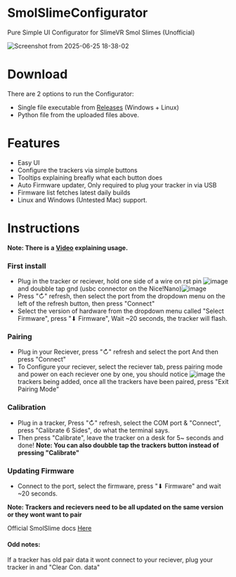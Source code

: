 # SmolSlimeConfigurator
Pure Simple UI Configurator for SlimeVR Smol Slimes (Unofficial)

![Screenshot from 2025-06-25 18-38-02](https://github.com/user-attachments/assets/45befd55-a713-4ea4-a25e-0064ceee10c3)

# Download
There are 2 options to run the Configurator:
- Single file executable from [Releases](https://github.com/ICantMakeThings/SmolSlimeConfigurator/releases) (Windows + Linux)
- Python file from the uploaded files above.

# Features

- Easy UI
- Configure the trackers via simple buttons 
- Tooltips explaining breafly what each button does
- Auto Firmware updater, Only required to plug your tracker in via USB
- Firmware list fetches latest daily builds 
- Linux and Windows (Untested Mac) support.

# Instructions
**Note: There is a [Video](https://youtu.be/2PHelwy7Rcs) explaining usage.**
### **First install**

+ Plug in the tracker or reciever, hold one side of a wire on rst pin ![image](https://github.com/user-attachments/assets/7cdaae27-21f9-428f-9327-d39bbf8dabc2)
and doubble tap gnd (usbc connector on the Nice!Nano)![image](https://github.com/user-attachments/assets/c1efbc20-bb2f-4fd8-9ecd-8869648ebf17)
+ Press "↻" refresh, then select the port from the dropdown menu on the left of the refresh button, then press "Connect"
+ Select the version of hardware from the dropdown menu called "Select Firmware", press "⬇ Firmware",  Wait ~20 seconds, the tracker will flash.

### **Pairing**
  
+ Plug in your Reciever, press "↻" refresh and select the port And then press "Connect"
+ To Configure your reciever, select the reciever tab, press pairing mode and power on each reciever one by one, you should notice ![image](https://github.com/user-attachments/assets/ab48dff0-e0f6-4113-a7f7-222260115964) the trackers being added, once all the trackers have been paired, press "Exit Pairing Mode"

### **Calibration**

+ Plug in a tracker, Press "↻" refresh, select the COM port & "Connect", press "Calibrate 6 Sides", do what the terminal says.
+ Then press "Calibrate", leave the tracker on a desk for 5~ seconds and done!
**Note: You can also doubble tap the trackers button instead of pressing "Calibrate"**

### **Updating Firmware**

+ Connect to the port, select the firmware, press "⬇ Firmware" and wait ~20 seconds.

**Note: Trackers and recievers need to be all updated on the same version or they wont want to pair**

Official SmolSlime docs [Here](https://docs.slimevr.dev/smol-slimes/)

#### Odd notes:

If a tracker has old pair data it wont connect to your reciever, plug your tracker in and "Clear Con. data"





